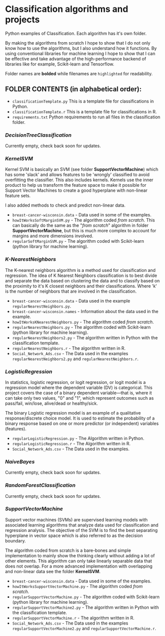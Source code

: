 # Classification algorithms and projects
Python examples of Classification. Each algorithm has it's own folder.

By making the algorithms from scratch I hope to show that I do not only know how to use the algorithms, but I also understand how it functions. By using conventional libraries for machine learning I hope to show that I can be effective and take advantage of the high-performance backend of libraries like for example, Scikit-learn and Tensorflow.

Folder names are **bolded** while filenames are `highlighted` for readability.

## FOLDER CONTENTS (in alphabetical order):


  - `classificationTemplate.py` This is a template file for classifications in Python.
  - `classificationTemplate.r` This is a template file for classifications in R.
  - `requirements.txt` Python requirements to run all files in the classification folder.


### **_DecisionTreeClassification_**
Currently empty, check back soon for updates.

### **_KernelSVM_** 
Kernel SVM is basically an SVM (see folder **SupportVectorMachine**) which has some 'slack' and allows features to be 'wrongly' classified to avoid overfitting the classifier. This also includes kernels. Kernels use the inner product to help us transform the feature space to make it possible for Support Vector Machines to create a good hyperplane with non-linear feature sets.

I also added methods to check and predict non-linear data.

  * `breast-cancer-wisconsin.data` - Data used in some of the examples.
  * `howItWorksSoftMarginSVM.py` - The algorithm coded *from scratch*. This can basically do the same as the "*from scratch*" algorithm in folder **SupportVectorMachine**, but this is much more complex to account for margins and more dimensions involved.
  * `regularSoftMarginSVM.py` - The algorithm coded with Scikit-learn (python library for machine learning).

### **_K-NearestNeighbors_** 
The K-nearest neighbors algorithm is a method used for classification and regression. The idea of K Nearest Neighbors classification is to best divide and separate the data based on clustering the data and to classify based on the proximity to it's K closest neighbors and their classifications. Where 'k' is the number of neighbors that are involved in the classification.

  * `breast-cancer-wisconsin.data` - Data used in the example  `regularNearestNeighbors.py`.
  * `breast-cancer-wisconsin.names` - Information about the data used in the example.
  * `howItWorksKNearestNeighbors.py` - The algorithm coded *from scratch*.
  * `regularNearestNeighbors.py` - The algorithm coded with Scikit-learn (python library for machine learning).
  * `regularNearestNeighbors2.py` - The algorithm written in Python with the classification template.
  * `regularNearestNeighbors.r` - The algorithm written in R.
  * `Social_Network_Ads.csv` - The Data used in the examples `regularNearestNeighbors2.py` and `regularNearestNeighbors.r`.

### **_LogisticRegression_**
In statistics, logistic regression, or logit regression, or logit model is a regression model where the dependent variable (DV) is categorical. This project covers the case of a binary dependent variable—that is, where it can take only two values, "0" and "1", which represent outcomes such as pass/fail, win/lose, alive/dead or healthy/sick. 

The binary Logistic regression model is an example of a qualitative response/discrete choice model. It is used to estimate the probability of a binary response based on one or more predictor (or independent) variables (features).

  * `regularLogisticRegression.py` - The Algorithm written in Python.
  * `regularLogisticRegression.r` - The Algorithm written in R.
  * `Social_Network_Ads.csv` - The Data used in the examples.

### **_NaiveBayes_**
Currently empty, check back soon for updates.

### **_RandomForestClassification_**
Currently empty, check back soon for updates.

### **_SupportVectorMachine_** 
Support vector machines (SVMs) are supervised learning models with associated learning algorithms that analyze data used for classification and regression analysis. The objective of the SVM is to find the best separating hyperplane in vector space which is also referred to as the decision boundary.

The algorithm coded from scratch is a bare-bones and simple implementation to mainly show the thinking clearly without adding a lot of other elements. This algorithm can only take linearly separable data that does not overlap. For a more advanced implementation with overlapping and non-linear data see the folder **KernelSVM**.

  * `breast-cancer-wisconsin.data` - Data used in some of the examples.
  * `howItWorksSupportVectorMachine.py` - The algorithm coded *from scratch*.
  * `regularSupportVectorMachine.py` - The algorithm coded with Scikit-learn (python library for machine learning).
  * `regularSupportVectorMachine2.py` - The algorithm written in Python with the classification template.
  * `regularSupportVectorMachine.r` - The algorithm written in R.
  * `Social_Network_Ads.csv` - The Data used in the examples `regularSupportVectorMachine2.py` and `regularSupportVectorMachine.r`.
